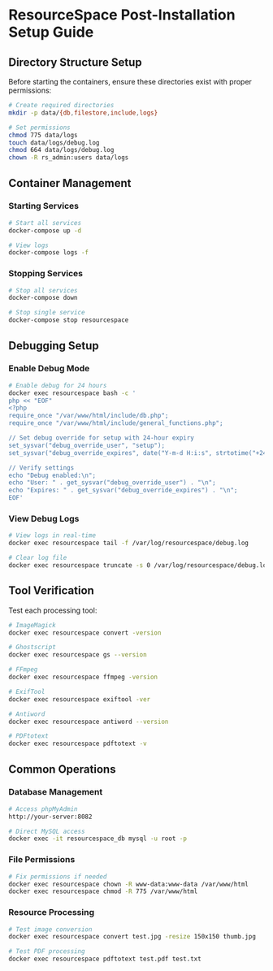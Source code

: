 # ResourceSpace Post-Installation Setup Guide

## Directory Structure Setup

Before starting the containers, ensure these directories exist with proper permissions:

```bash
# Create required directories
mkdir -p data/{db,filestore,include,logs}

# Set permissions
chmod 775 data/logs
touch data/logs/debug.log
chmod 664 data/logs/debug.log
chown -R rs_admin:users data/logs
```

## Container Management

### Starting Services
```bash
# Start all services
docker-compose up -d

# View logs
docker-compose logs -f
```

### Stopping Services
```bash
# Stop all services
docker-compose down

# Stop single service
docker-compose stop resourcespace
```

## Debugging Setup

### Enable Debug Mode
```bash
# Enable debug for 24 hours
docker exec resourcespace bash -c '
php << "EOF"
<?php
require_once "/var/www/html/include/db.php";
require_once "/var/www/html/include/general_functions.php";

// Set debug override for setup with 24-hour expiry
set_sysvar("debug_override_user", "setup");
set_sysvar("debug_override_expires", date("Y-m-d H:i:s", strtotime("+24 hours")));

// Verify settings
echo "Debug enabled:\n";
echo "User: " . get_sysvar("debug_override_user") . "\n";
echo "Expires: " . get_sysvar("debug_override_expires") . "\n";
EOF'
```

### View Debug Logs
```bash
# View logs in real-time
docker exec resourcespace tail -f /var/log/resourcespace/debug.log

# Clear log file
docker exec resourcespace truncate -s 0 /var/log/resourcespace/debug.log
```

## Tool Verification

Test each processing tool:

```bash
# ImageMagick
docker exec resourcespace convert -version

# Ghostscript
docker exec resourcespace gs --version

# FFmpeg
docker exec resourcespace ffmpeg -version

# ExifTool
docker exec resourcespace exiftool -ver

# Antiword
docker exec resourcespace antiword --version

# PDFtotext
docker exec resourcespace pdftotext -v
```

## Common Operations

### Database Management
```bash
# Access phpMyAdmin
http://your-server:8082

# Direct MySQL access
docker exec -it resourcespace_db mysql -u root -p
```

### File Permissions
```bash
# Fix permissions if needed
docker exec resourcespace chown -R www-data:www-data /var/www/html
docker exec resourcespace chmod -R 775 /var/www/html
```

### Resource Processing
```bash
# Test image conversion
docker exec resourcespace convert test.jpg -resize 150x150 thumb.jpg

# Test PDF processing
docker exec resourcespace pdftotext test.pdf test.txt
```